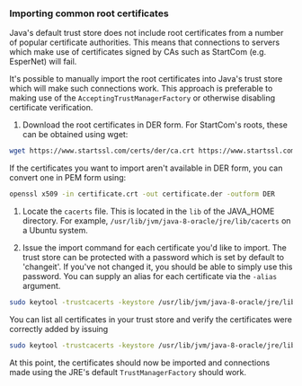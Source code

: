 ### Importing common root certificates

Java's default trust store does not include root certificates from a number of popular certificate authorities. This
means that connections to servers which make use of certificates signed by CAs such as StartCom (e.g. EsperNet) will
fail.

It's possible to manually import the root certificates into Java's trust store which will make such connections work.
This approach is preferable to making use of the `AcceptingTrustManagerFactory` or otherwise disabling certificate
verification.

1. Download the root certificates in DER form. For StartCom's roots, these can be obtained using wget:

```sh
wget https://www.startssl.com/certs/der/ca.crt https://www.startssl.com/certs/der/ca-g2.crt
```

If the certificates you want to import aren't available in DER form, you can convert one in PEM form using:

```sh
openssl x509 -in certificate.crt -out certificate.der -outform DER
```

1. Locate the `cacerts` file. This is located in the `lib` of the JAVA_HOME directory. For example,
`/usr/lib/jvm/java-8-oracle/jre/lib/cacerts` on a Ubuntu system.

1. Issue the import command for each certificate you'd like to import. The trust store can be protected with a password
which is set by default to 'changeit'. If you've not changed it, you should be able to simply use this password. You can
supply an alias for each certificate via the `-alias` argument.

```sh
sudo keytool -trustcacerts -keystore /usr/lib/jvm/java-8-oracle/jre/lib/security/cacerts -noprompt -importcert -alias StartCom1 -file ca.crt 
```

You can list all certificates in your trust store and verify the certificates were correctly added by issuing

```sh
sudo keytool -trustcacerts -keystore /usr/lib/jvm/java-8-oracle/jre/lib/security/cacerts -list
```

At this point, the certificates should now be imported and connections made using the JRE's default `TrustManagerFactory`
should work.

